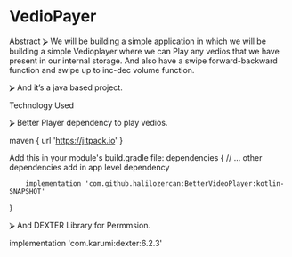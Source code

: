 # VedioPayer

Abstract
⮚	We will be building a simple application in which we will be building a simple Vedioplayer where we can Play any vedios that we have present in our internal storage. And also have a swipe forward-backward function and swipe up to inc-dec volume function.

⮚	And it’s a java based project.


Technology Used

⮚	Better Player dependency to play vedios.

maven { url 'https://jitpack.io' }

Add this in your module's build.gradle file:
dependencies {
    // ... other dependencies add in app level dependency
    
    
        implementation 'com.github.halilozercan:BetterVideoPlayer:kotlin-SNAPSHOT'

}



⮚	And DEXTER Library for Permmsion.

implementation 'com.karumi:dexter:6.2.3'




